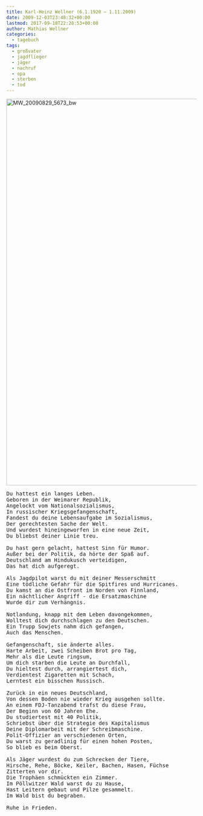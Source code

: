 ```yaml
---
title: Karl-Heinz Wellner (6.1.1920 – 1.11.2009)
date: 2009-12-03T23:48:32+00:00
lastmod: 2017-09-18T22:28:53+00:00
author: Mathias Wellner
categories:
  - tagebuch
tags:
  - großvater
  - jagdflieger
  - jäger
  - nachruf
  - opa
  - sterben
  - tod
---
```

<a data-flickr-embed="true"  href="https://www.flickr.com/photos/mwellner/32450104884/in/dateposted-public/" title="MW_20090829_5673_bw"><img src="https://c1.staticflickr.com/3/2833/32450104884_bb697f2d32_b.jpg" width="1024" height="1024" alt="MW_20090829_5673_bw"></a><script async src="//embedr.flickr.com/assets/client-code.js" charset="utf-8"></script>

<pre>Du hattest ein langes Leben.
Geboren in der Weimarer Republik, 
Angelockt vom Nationalsozialismus,
In russischer Kriegsgefangenschaft,
Fandest du deine Lebensaufgabe im Sozialismus, 
Der gerechtesten Sache der Welt. 
Und wurdest hineingeworfen in eine neue Zeit,
Du bliebst deiner Linie treu. 

Du hast gern gelacht, hattest Sinn für Humor.
Außer bei der Politik, da hörte der Spaß auf.
Deutschland am Hindukusch verteidigen, 
Das hat dich aufgeregt.

Als Jagdpilot warst du mit deiner Messerschmitt
Eine tödliche Gefahr für die Spitfires und Hurricanes.
Du kamst an die Ostfront im Norden von Finnland,
Ein nächtlicher Angriff - die Ersatzmaschine
Wurde dir zum Verhängnis.

Notlandung, knapp mit dem Leben davongekommen,
Wolltest dich durchschlagen zu den Deutschen.
Ein Trupp Sowjets nahm dich gefangen,
Auch das Menschen.

Gefangenschaft, sie änderte alles.
Harte Arbeit, zwei Scheiben Brot pro Tag,
Mehr als die Leute ringsum,
Um dich starben die Leute an Durchfall,
Du hieltest durch, arrangiertest dich,
Verdientest Zigaretten mit Schach,
Lerntest ein bisschen Russisch.

Zurück in ein neues Deutschland,
Von dessen Boden nie wieder Krieg ausgehen sollte.
An einem FDJ-Tanzabend trafst du diese Frau,
Der Beginn von 60 Jahren Ehe.
Du studiertest mit 40 Politik,
Schriebst über die Strategie des Kapitalismus
Deine Diplomarbeit mit der Schreibmaschine.
Polit-Offizier an verschiedenen Orten, 
Du warst zu geradlinig für einen hohen Posten,
So blieb es beim Oberst.

Als Jäger wurdest du zum Schrecken der Tiere,
Hirsche, Rehe, Böcke, Keiler, Bachen, Hasen, Füchse
Zitterten vor dir. 
Die Trophäen schmückten ein Zimmer.
Im Pöllwitzer Wald warst du zu Hause, 
Hast Leitern gebaut und Pilze gesammelt.
Im Wald bist du begraben.

Ruhe in Frieden.
</pre>